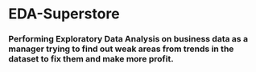 # EDA-Superstore
### Performing Exploratory Data Analysis on business data as a manager trying to find out weak areas from trends in the dataset to fix them and make more profit.
